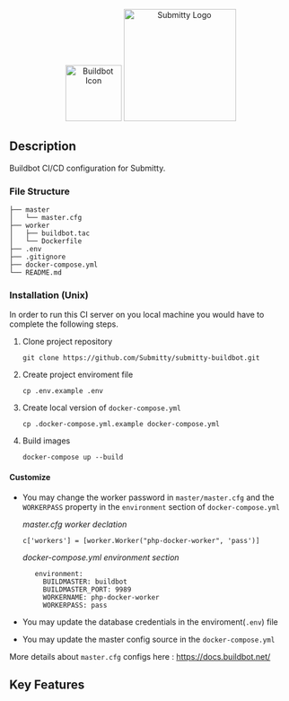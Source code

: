<p align="center">
 <img src="https://buildbot.net/img/nut.svg" alt="Buildbot Icon" height="100"> <img src="https://submitty.org/images/submitty_logo.png" alt="Submitty Logo" width="200px"/>
</p>


## Description
Buildbot CI/CD configuration for Submitty.

### File Structure
```
├── master
│   └── master.cfg
├── worker
│   ├── buildbot.tac
│   └── Dockerfile
├── .env
├── .gitignore
├── docker-compose.yml
└── README.md
```

### Installation (Unix)

In order to run this CI server on you local machine you would have to complete the following steps.

1. Clone project repository

   `git clone https://github.com/Submitty/submitty-buildbot.git`
2. Create project enviroment file
   
   `cp .env.example .env`
3. Create local version of `docker-compose.yml`
   
   `cp .docker-compose.yml.example docker-compose.yml`
4. Build images
   
   `docker-compose up --build`

#### Customize

- You may change the worker password in `master/master.cfg` and the `WORKERPASS` property in the `environment` section of `docker-compose.yml`
  
  *master.cfg worker declation*
   ```
   c['workers'] = [worker.Worker("php-docker-worker", 'pass')]
   ```

  *docker-compose.yml environment section*
   ```
      environment:
        BUILDMASTER: buildbot
        BUILDMASTER_PORT: 9989
        WORKERNAME: php-docker-worker
        WORKERPASS: pass
   ```
- You may update the database credentials in the enviroment(`.env`) file 
- You may update the master config source in the `docker-compose.yml` 
  
More details about `master.cfg` configs here : https://docs.buildbot.net/



## Key Features